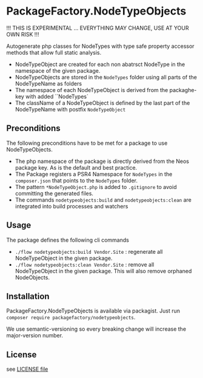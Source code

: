 # PackageFactory.NodeTypeObjects

!!! THIS IS EXPERIMENTAL ... EVERYTHING MAY CHANGE, USE AT YOUR OWN RISK !!!

Autogenerate php classes for NodeTypes with type safe property accessor methods that allow full static analysis. 

- NodeTypeObject are created for each non abatrsct NodeType in the namespace of the given package.
- NodeTypeObjects are stored in the `NodeTypes` folder using all parts of the NodeTypeName as folders   
- The namespace of each NodeTypeObject is derived from the packaghe-key with added ``NodeTypes`
- The className of a NodeTypeObject is defined by the last part of the NodeTypeName with postfix `NodeTypeObject`

## Preconditions

The following preconditions have to be met for a package to use NodeTypeObjects.

- The php namespace of the package is directly derived from the Neos package key. As is the default and best practice.
- The Package registers a PSR4 Namespace for `NodeTypes` in the `composer.json` that points to the `NodeTypes` folder.
- The pattern `*NodeTypeObject.php` is added to `.gitignore` to avoid committing the generated files.
- The commands `nodetypeobjects:build` and `nodetypeobjects:clean` are integrated into build processes and watchers

## Usage 

The package defines the following cli commands

- `./flow nodetypeobjects:build Vendor.Site` : regenerate all NodeTypeObject in the given package.
- `./flow nodetypeobjects:clean Vendor.Site` : remove all NodeTypeObject in the given package. This will also remove orphaned NodeObjects.   

## Installation

PackageFactory.NodeTypeObjects is available via packagist. Just run `composer require packagefactory/nodetypeobjects`.

We use semantic-versioning so every breaking change will increase the major-version number.

## License

see [LICENSE file](LICENSE)

